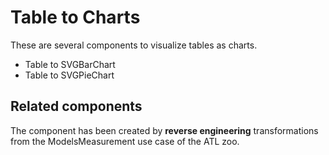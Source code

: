 
# Table to Charts

These are several components to visualize tables as charts.

*   Table to SVGBarChart
*   Table to SVGPieChart
 

## Related components

The component has been created by **reverse engineering** transformations
from the ModelsMeasurement use case of the ATL zoo.
